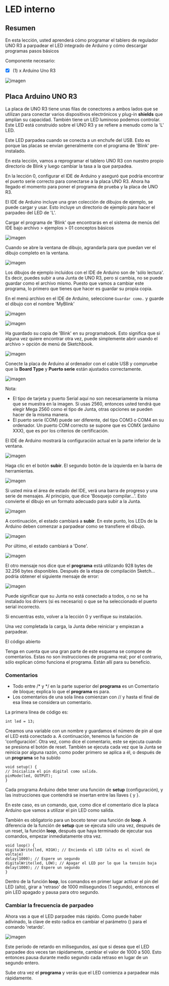 # LED interno

## Resumen

En esta lección, usted aprenderá cómo programar el tablero de regulador UNO R3 a parpadear el LED integrado de Arduino y cómo descargar programas pasos básicos

Componente necesario:

- [x] (1) x Arduino Uno R3

![imagen](img/2022-11-29-16-46-42.png)

## Placa Arduino UNO R3

La placa de UNO R3 tiene unas filas de conectores a ambos lados que se utilizan para  conectar varios dispositivos electrónicos y plug-in **shields** que amplían su capacidad. También tiene un LED luminoso podemos controlar. Este  LED está construido sobre el UNO R3 y se refiere a menudo como la 'L' LED.

Este LED parpadea cuando se conecta a un enchufe del USB. Esto es porque las placas se envían generalmente con el programa de 'Blink' pre-instalado.

En esta lección, vamos a reprogramar el tablero UNO R3 con nuestro propio directorio de Blink y luego cambiar la tasa a la que parpadea.

En la lección 0, configurar el IDE de Arduino y aseguró que podría encontrar el puerto serie correcto para conectarse a la placa UNO R3. Ahora ha llegado el momento para poner el  programa de prueba y la placa de UNO R3.

El IDE de Arduino incluye una gran colección de dibujos de ejemplo, se puede cargar y usar.  Esto incluye un directorio de ejemplo para hacer el parpadeo del LED de 'L'.

Cargar el programa de 'Blink' que encontrarás en el sistema de menús del IDE bajo archivo >  ejemplos > 01 conceptos básicos

![imagen](media/image39.jpeg)

Cuando se abre la ventana de dibujo, agrandarla para que puedan ver el dibujo completo en la ventana.

![imagen](media/image40.jpeg)

Los dibujos de ejemplo incluidos con el IDE de Arduino son de 'sólo lectura'. Es decir, puedes subir a una Junta de UNO R3, pero si cambia, no se puede guardar como el archivo  mismo.
Puesto que vamos a cambiar este programa, lo primero que tienes que hacer es guardar su propia copia.

En el menú archivo en el IDE de Arduino, seleccione `Guardar como.` y guarde el dibujo con  el nombre 'MyBlink'

![imagen](media/image41.jpeg)

![imagen](media/image42.jpeg)

Ha guardado su copia de 'Blink' en su programabook. Esto significa que si alguna vez quiere encontrar otra vez, puede simplemente abrir usando el archivo > opción de menú de Sketchbook.

![imagen](media/image43.jpeg)

Conecte la placa de Arduino al ordenador con el cable USB y compruebe que la **Board Type** y **Puerto serie** están ajustados correctamente.

![imagen](media/image44.png)

Nota:

- El tipo de tarjeta y puerto Serial aquí no son necesariamente la misma que se muestra en la imagen. Si usas 2560, entonces usted tendrá que elegir Mega 2560 como el tipo de Junta, otras opciones se pueden hacer de la misma manera.
- El puerto serie (COM) puede ser diferente, del tipo COM3 o COM4 en su ordenador. Un puerto COM correcto se supone que es COMX (arduino XXX), que es por los criterios de  certificación.

El IDE de Arduino mostrará la configuración actual en la parte inferior de la  ventana.

![imagen](media/image45.jpeg)

Haga clic en el botón **subir**. El segundo botón de la izquierda en la barra de herramientas.

![imagen](media/image46.jpeg)

Si usted mira el área de estado del IDE, verá una barra de progreso y una serie de mensajes. Al principio, que dice 'Bosquejo compilar...'. Esto convierte el dibujo en un formato adecuado para subir a la Junta.

![imagen](media/image47.jpeg)

A continuación, el estado cambiará a **subir**. En este punto, los LEDs de la Arduino deben comenzar a parpadear como se transfiere el dibujo.

![imagen](media/image48.jpeg)

Por último, el estado cambiará a 'Done'.

![imagen](media/image49.jpeg)

El otro mensaje nos dice que el **programa** está utilizando 928 bytes de 32.256 bytes  disponibles. Después de la etapa de compilación Sketch... podría obtener el siguiente mensaje de error:

![imagen](media/image50.jpeg)

Puede significar que su Junta no está conectado a todos, o no se ha instalado los drivers (si es necesario) o que se ha seleccionado el puerto serial incorrecto.

Si encuentras esto, volver a la lección 0 y verifique su instalación.

Una vez completada la carga, la Junta debe reiniciar y empiezan a parpadear.

El código abierto

Tenga en cuenta que una gran parte de este esquema se compone de comentarios. Estas no son instrucciones de programa real; por el contrario, sólo explican cómo funciona el programa. Están allí para su beneficio.

### Comentarios

- Todo entre /* y */ en la parte superior del **programa** es un Comentario de bloque; explica lo que el **programa** es para.
- Los comentarios de una sola línea comienzan con // y hasta el final de esa línea se considera un comentario.

La primera línea de código es:

```arduino
int led = 13;
```

Creamos una variable con un nombre y guardamos el número de pin al que el LED está  conectado a. A continuación, tenemos la función de 'configuración'. Otra vez, como dice el comentario, este se ejecuta cuando se presiona el botón de reset. También se ejecuta cada vez que la  Junta se reinicia por alguna razón, como poder primero se aplica a él, o después de un **programa** se ha subido

```arduino
void setup() {
// Inicializa el pin digital como salida.
pinMode(led, OUTPUT);
}
```

Cada programa Arduino debe tener una función de **setup** (configuración), y las instrucciones que contendrá se insertan entre las llaves { y }.

En este caso, es un comando, que, como dice el comentario dice la placa Arduino que vamos  a utilizar el pin LED como salida.

También es obligatorio para un boceto tener una función de **loop**. A diferencia de la función  de **setup** que se ejecuta sólo una vez, después de un reset, la función **loop**, después que haya terminado de ejecutar sus comandos, empezar inmediatamente otra vez.

```arduino
void loop() {
digitalWrite(led, HIGH); // Encienda el LED (alto es el nivel de voltaje)
delay(1000); // Espere un segundo
digitalWrite(led, LOW); // Apagar el LED por lo que la tensión baja
delay(1000); // Espere un segundo
}
```
Dentro de la función **loop**, los comandos en primer lugar activar el pin del LED (alto), girar a 'retraso' de 1000 milisegundos (1 segundo), entonces el pin LED apagado y pausa para  otro segundo.

### Cambiar la frecuencia de parpadeo

Ahora vas a que el LED parpadee más rápido. Como puede haber adivinado, la clave de esto radica en cambiar el parámetro () para el comando 'retardo'.

![imagen](media/image51.jpeg)

Este período de retardo en milisegundos, así que si desea que el LED parpadee dos veces tan rápidamente, cambiar el valor de 1000 a 500. Esto entonces pausa durante medio segundo cada retraso en lugar de un segundo entero.

Sube otra vez el **programa** y verás que el LED comienza a parpadear más rápidamente.
